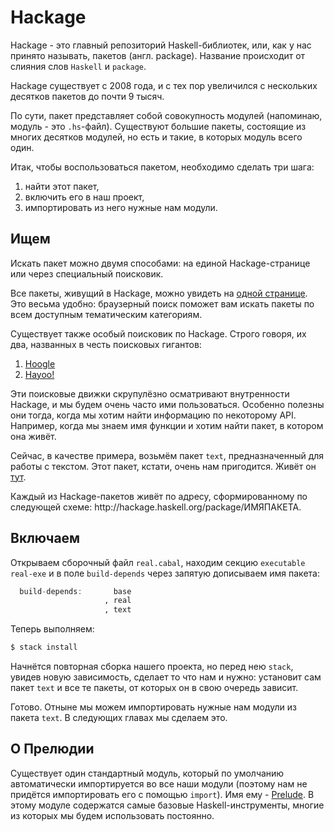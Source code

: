 # Hackage

Hackage - это главный репозиторий Haskell-библиотек, или, как у нас принято называть, пакетов (англ. package). Название происходит от слияния слов `Haskell` и `package`.

<div class="card-panel orange darken-2 left-align smaller-text"><span class="white-text">
Hackage существует с 2008 года, и с тех пор увеличился с нескольких десятков пакетов до почти 9 тысяч.
</span></div>

По сути, пакет представляет собой совокупность модулей (напоминаю, модуль - это `.hs`-файл). Существуют большие пакеты, состоящие из многих десятков модулей, но есть и такие, в которых модуль всего один.

Итак, чтобы воспользоваться пакетом, необходимо сделать три шага:

1. найти этот пакет,
2. включить его в наш проект,
3. импортировать из него нужные нам модули.

## Ищем

Искать пакет можно двумя способами: на единой Hackage-странице или через специальный поисковик.

Все пакеты, живущий в Hackage, можно увидеть на [одной странице](http://hackage.haskell.org/packages/). Это весьма удобно: браузерный поиск поможет вам искать пакеты по всем доступным тематическим категориям.

Существует также особый поисковик по Hackage. Строго говоря, их два, названных в честь поисковых гигантов:

1. [Hoogle](http://www.haskell.org/hoogle/)
2. [Hayoo!](http://holumbus.fh-wedel.de/hayoo/hayoo.html)

Эти поисковые движки скрупулёзно осматривают внутренности Hackage, и мы будем очень часто ими пользоваться. Особенно полезны они тогда, когда мы хотим найти информацию по некоторому API. Например, когда мы знаем имя функции и хотим найти пакет, в котором она живёт.

Сейчас, в качестве примера, возьмём пакет `text`, предназначенный для работы с текстом.  Этот пакет, кстати, очень нам пригодится. Живёт он [тут](http://hackage.haskell.org/package/text).

<div class="card-panel orange darken-2 left-align smaller-text"><span class="white-text">
Каждый из Hackage-пакетов живёт по адресу, сформированному по следующей схеме: http://hackage.haskell.org/package/ИМЯПАКЕТА.
</span></div>

## Включаем

Открываем сборочный файл `real.cabal`, находим секцию `executable real-exe` и в поле `build-depends` через запятую дописываем имя пакета:

```haskell
  build-depends:       base
                     , real
                     , text
```

Теперь выполняем:

```bash
$ stack install
```

Начнётся повторная сборка нашего проекта, но перед нею `stack`, увидев новую зависимость, сделает то что нам и нужно: установит сам пакет `text` и все те пакеты, от которых он в свою очередь зависит.

Готово. Отныне мы можем импортировать нужные нам модули из пакета `text`. В следующих главах мы сделаем это.

## О Прелюдии

Существует один стандартный модуль, который по умолчанию автоматически импортируется во все наши модули (поэтому нам не придётся импортировать его с помощью `import`). Имя ему - [Prelude](http://hackage.haskell.org/package/base/docs/Prelude.html). В этому модуле содержатся самые базовые Haskell-инструменты, многие из которых мы будем использовать постоянно.


